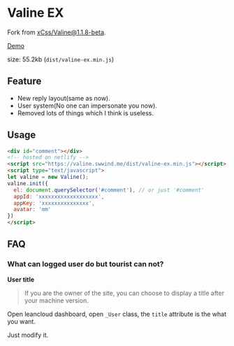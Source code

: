 # Valine EX

Fork from [xCss/Valine@1.1.8-beta][xcss].

[Demo][demo]

size: 55.2kb (`dist/valine-ex.min.js`)

## Feature

- New reply layout(same as now).
- User system(No one can impersonate you now).
- Removed lots of things which I think is useless.

## Usage

```html
<div id="comment"></div>
<!-- hosted on netlify -->
<script src="https://valine.swwind.me/dist/valine-ex.min.js"></script>
<script type="text/javascript">
let valine = new Valine();
valine.init({
  el: document.querySelector('#comment'), // or just '#comment'
  appId: 'xxxxxxxxxxxxxxxxxxx',
  appKey: 'xxxxxxxxxxxxxxx',
  avatar: 'mm'
})
</script>
```

## FAQ

### What can logged user do but tourist can not?

**User title**

> If you are the owner of the site, you can choose to display a title after your machine version.

Open leancloud dashboard, open `_User` class, the `title` attribute is the what you want.

Just modify it.

[demo]: https://valine.swwind.me
[xcss]: https://github.com/xCss/Valine
